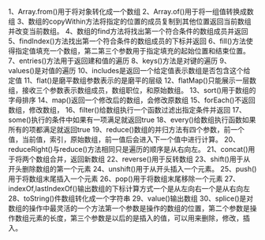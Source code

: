 1、Array.from()用于将对象转化成一个数组
2、Array.of()用于将一组值转换成数组
3、数组的copyWithin方法将指定的位置的成员复制到其他位置返回当前数组并改变当前数组。
4、数组的find方法将找出第一个符合条件的数组成员并返回
5、findIndex()方法找出第一个符合条件的数组成员的下标并返回
6、fill()方法使得指定值填充一个数组，第二第三个参数用于指定填充的起始位置和结束位置。
7、entries()方法用于返回建和值的遍历
8、keys()方法是对键的遍历
9、values()是对值的遍历
10、includes是返回一个给定值表示数组是否包含这个给定值
11、flat()是磨平数组参数表示的是磨平的层级
12、flatMap()只能展示一层数组，接收三个参数表示数组成员，数组职位，和原始数组。
13、sort()用于数组的字母排序
14、map()返回一个修改后的数组，会修改原数组
15、forEach()不返回数组，修改数组，
16、filter()给数组执行一个函数过滤出指定条件并返回
17、some()执行的条件中如果有一项满足就返回true
18、every()给数组执行函数如果所有的项都满足就返回true
19、reduce()数组的并归方法有四个参数，前一个值，当前值，索引，原始数组，前一值后会进入下一个值中进行计算。
20、reduceRight()与reduce()方法相同只是遍历的顺序是从右向左。
21、concat()用于将两个数组合并，返回新数组
22、reverse()用于反转数组
23、shift()用于从开头删除数组的第一个元素
24、unshift()用于从开头插入一个元素。
25、push()用于将数组末尾插入一个元素
26、pop()用于将数组末尾移除一个元素
27、indexOf,lastIndexOf()输出数组的下标计算方式一个是从左向右一个是从右向左
28、toString()件数组转化成一个字符串
29、value()输出数组
30、splice()是对数组的操作中最灵活的一个方法第一个参数是操作的数组的位置，第二个参数是操作数组元素的长度，第三个参数是以后的是插入的值，可以用来删除，修改，插入。